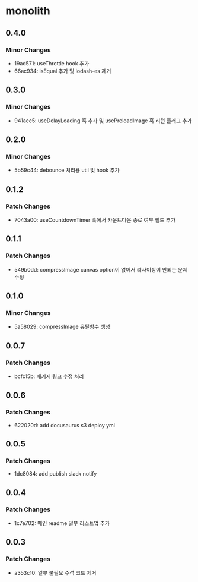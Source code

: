 # monolith

## 0.4.0

### Minor Changes

- 19ad571: useThrottle hook 추가
- 66ac934: isEqual 추가 및 lodash-es 제거

## 0.3.0

### Minor Changes

- 941aec5: useDelayLoading 훅 추가 및 usePreloadImage 훅 리턴 플래그 추가

## 0.2.0

### Minor Changes

- 5b59c44: debounce 처리용 util 및 hook 추가

## 0.1.2

### Patch Changes

- 7043a00: useCountdownTimer 훅에서 카운트다운 종료 여부 필드 추가

## 0.1.1

### Patch Changes

- 549b0dd: compressImage canvas option이 없어서 리사이징이 안되는 문제 수정

## 0.1.0

### Minor Changes

- 5a58029: compressImage 유틸함수 생성

## 0.0.7

### Patch Changes

- bcfc15b: 패키지 링크 수정 처리

## 0.0.6

### Patch Changes

- 622020d: add docusaurus s3 deploy yml

## 0.0.5

### Patch Changes

- 1dc8084: add publish slack notify

## 0.0.4

### Patch Changes

- 1c7e702: 메인 readme 일부 리스트업 추가

## 0.0.3

### Patch Changes

- a353c10: 일부 불필요 주석 코드 제거
